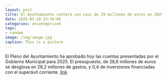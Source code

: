 ```yaml
---
layout: post
title: El Ayuntamiento contará con casi de 29 millones de euros en 2025
date: 2025-03-20 13:34:02
categories: uncategorized
tags:
- random
image: /img/image.jpg
caption: This is a picture
---
```

El Pleno del Ayuntamiento ha aprobado hoy las cuentas presentadas por el Gobierno Municipal para 2025. El presupuesto, de 28,6 millones de euros se desglosa en 28,2 millones de gastos, y 0,4 de inversiones financiadas con el superávit corriente.   [link](https://www.ayto-villacanada.es/noticias/el-ayuntamiento-contara-con-casi-de-29-millones-de-euros-en-2025/)
